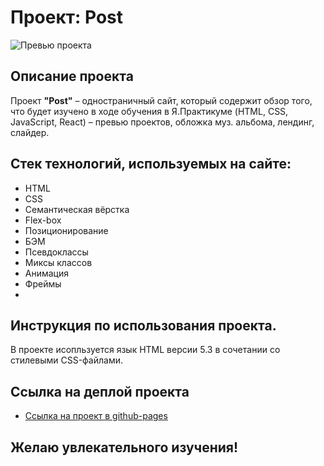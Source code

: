 # Проект: Post
![Превью проекта](https://user-images.githubusercontent.com/113699485/223101114-0e9a881d-0977-4185-8ad5-71c0186c3a09.jpg)

## Описание проекта
Проект **"Post"** – одностраничный сайт, который содержит обзор того, что будет изучено в ходе обучения в Я.Практикуме (HTML, CSS, JavaScript, React) – превью проектов, обложка муз. альбома, лендинг, слайдер.

## Стек технологий, используемых на сайте:
* HTML
* CSS
* Семантическая вёрстка
* Flex-box
* Позиционирование
* БЭМ
* Псевдоклассы
* Миксы классов
* Анимация
* Фреймы 
* 
## Инструкция по использования проекта.  
В проекте исопльзуется язык HTML версии 5.3 в сочетании со стилевыми CSS-файлами.

## Ссылка на деплой проекта
* [Ссылка на проект в github-pages](https://argayash1.github.io/how-to-learn/)

## Желаю увлекательного изучения!
